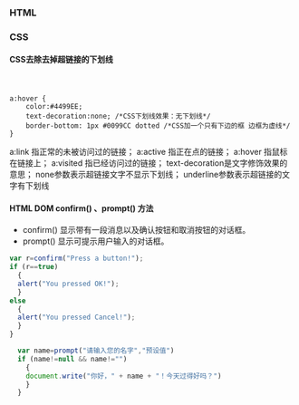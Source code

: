 
### HTML

### CSS

#### CSS去除去掉<a>超链接的下划线
　　
```
a:hover {
    color:#4499EE;
    text-decoration:none; /*CSS下划线效果：无下划线*/
    border-bottom: 1px #0099CC dotted /*CSS加一个只有下边的框 边框为虚线*/
}
```

a:link 指正常的未被访问过的链接；
a:active 指正在点的链接；
a:hover 指鼠标在链接上；
a:visited 指已经访问过的链接；
text-decoration是文字修饰效果的意思；
none参数表示超链接文字不显示下划线；
underline参数表示超链接的文字有下划线

#### HTML DOM confirm()	 、prompt() 方法
- confirm()	显示带有一段消息以及确认按钮和取消按钮的对话框。
- prompt()	显示可提示用户输入的对话框。


```js
var r=confirm("Press a button!");
if (r==true)
  {
  alert("You pressed OK!");
  }
else
  {
  alert("You pressed Cancel!");
  }
}
```


```js
  var name=prompt("请输入您的名字","预设值")
  if (name!=null && name!="")
    {
    document.write("你好，" + name + "！今天过得好吗？")
    }
  }
```